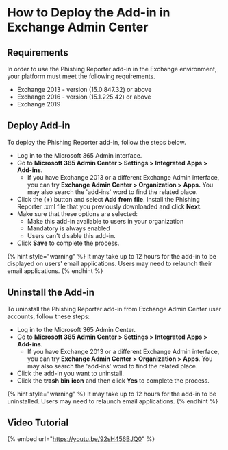 # How to Deploy the Add-in in Exchange Admin Center

## Requirements

In order to use the Phishing Reporter add-in in the Exchange environment, your platform must meet the following requirements.

* Exchange 2013 - version (15.0.847.32) or above
* Exchange 2016 - version (15.1.225.42) or above
* Exchange 2019

## Deploy Add-in

To deploy the Phishing Reporter add-in, follow the steps below.

* Log in to the Microsoft 365 Admin interface.
* Go to **Microsoft 365 Admin Center > Settings > Integrated Apps > Add-ins**.
  * If you have Exchange 2013 or a different Exchange Admin interface, you can try **Exchange** **Admin Center > Organization > Apps.** You may also search the 'add-ins' word to find the related place.
* Click the **(+)** button and select **Add** **from** **file**. Install the Phishing Reporter .xml file that you previously downloaded and click **Next**.
* Make sure that these options are selected:
  * Make this add-in available to users in your organization
  * Mandatory is always enabled
  * Users can't disable this add-in.
* Click **Save** to complete the process.

{% hint style="warning" %}
It may take up to 12 hours for the add-in to be displayed on users' email applications. Users may need to relaunch their email applications.
{% endhint %}

## Uninstall the Add-in

To uninstall the Phishing Reporter add-in from Exchange Admin Center user accounts, follow these steps:

* Log in to the Microsoft 365 Admin Center.
* Go to **Microsoft 365 Admin Center > Settings > Integrated Apps > Add-ins**.
  * If you have Exchange 2013 or a different Exchange Admin interface, you can try **Exchange Admin Center > Organization > Apps**. You may also search the 'add-ins' word to find the related place.&#x20;
* Click the add-in you want to uninstall.
* Click the **trash** **bin** **icon** and then click **Yes** to complete the process.

{% hint style="warning" %}
It may take up to 12 hours for the add-in to be uninstalled. Users may need to relaunch email applications.​
{% endhint %}

## Video Tutorial

{% embed url="https://youtu.be/92sH456BJQ0" %}
